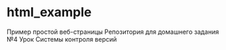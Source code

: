 # html_example
Пример простой веб-страницы
Репозитория для домашнего задания №4 Урок Системы контроля версий
